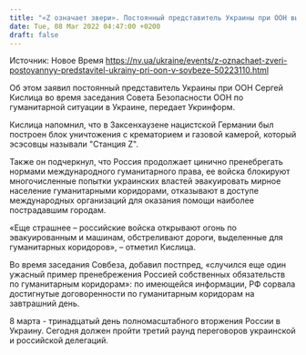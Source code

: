 ```yaml
---
title: "«Z означает звери». Постоянный представитель Украины при ООН выступил на экстренном заседании Совбеза ООН"
date: Tue, 08 Mar 2022 04:47:00 +0200
draft: false
---
```

Источник: Новое Время https://nv.ua/ukraine/events/z-oznachaet-zveri-postoyannyy-predstavitel-ukrainy-pri-oon-v-sovbeze-50223110.html


Об этом заявил постоянный представитель Украины при ООН Сергей Кислица во время заседания Совета Безопасности ООН по гуманитарной ситуации в Украине, передает Укринформ.

Кислица напомнил, что в Заксенхаузене нацистской Германии был построен блок уничтожения с крематорием и газовой камерой, который эсэсовцы называли "Станция Z".

Также он подчеркнул, что Россия продолжает цинично пренебрегать нормами международного гуманитарного права, ее войска блокируют многочисленные попытки украинских властей эвакуировать мирное население гуманитарными коридорами, отказывают в доступе международных организаций для оказания помощи наиболее пострадавшим городам.

«Еще страшнее – российские войска открывают огонь по эвакуированным и машинам, обстреливают дороги, выделенные для гуманитарных коридоров», – отметил Кислица.

Во время заседания Совбеза, добавил постпред, «случился еще один ужасный пример пренебрежения Россией собственных обязательств по гуманитарным коридорам»: по имеющейся информации, РФ сорвала достигнутые договоренности по гуманитарным коридорам на завтрашний день.

8 марта - тринадцатый день полномасштабного вторжения России в Украину. Сегодня должен пройти третий раунд переговоров украинской и российской делегаций.
